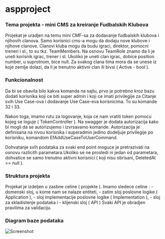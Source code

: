 # aspproject

### Tema projekta - mini CMS za kreiranje Fudbalskih Klubova

Projekat je uradjen na temu mini CMF-sa za dodavanje fudbalskih klubova i njihovih clanova. Samo korisnici cms-a mogu da dodaju nove klubove i njihove clanove. Clanovi kluba mogu da budu igraci, direktor, pomocni treneri i sl., to su tkz. TeamMembers. Na osnovu TeamRole znamo da li je uneti korisnik igrac, trener i sl. Ukoliko je uneti clan igrac, dobice position number, u suprotnom, bice null. Za svakog clana tima mora da se unese iz koje zemlje dolazi, da li je trenutno aktivni clan ili bivsi ( Active - bool ). 

### Funkcionalnost


Da bi se obavila bilo kakva komanda na sajtu, prvo je potrebno kroz bazu dodati korisnika koji ce biti super admin i koji ce imati privilegije za Citanje svih Use Case-ova i dodavanje Use Case-eva korisnicima. To su komande 32 i 33.

Nakon toga, imamo rutu za logovanje, koja ce nam vratiti token pomocu kojeg se loguje ( TokenController ). Na swagger je dodata autorizacija kako bi mogli da se autorizujemo i izvrsavamo komande. 
Autorizacija je definisana na nivou korisnika i superadmin jedino dodeljuje privilegije po korisniku, komandom EfAddUseCaseToUserCommand. 

Dohvatanje svih podataka za svaki end point moguce je pretrazivati na osnovu razlicith parametara.Ukoliko se ne prosledi ni jedan od parametara, dohvatice se samo trenutno aktivni korisnici ( koji nisu obrisani, DeletedAt == null ).



### Struktura projekta

Projekat je izdeljen u zasbne celine ( projekte ). 
Imamo sledece celine : - domenski sloj, u kome nam se nalaze entiteti,
                       - zatim sloj poslovne logike ( Application ), 
                       - sloj implementacije poslovne logike ( Implementation ),
                       - sloj za skladistenje podataka i 
                       - klijenski sloj ( API )
Svaki API je obradjen pravilima za validaciju.

### Diagram baze podataka
![Screenshot](https://imgur.com/0pDhVPc)
